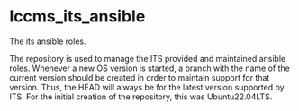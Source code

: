 # lccms_its_ansible
The its ansible roles.

The repository is used to manage the ITS provided and maintained ansible roles. Whenever a new OS version is started, a branch with the name of the current version should be created in order to maintain support for that version.
Thus, the HEAD will always be for the latest version supported by ITS.
For the initial creation of the repository, this was Ubuntu22.04LTS.
